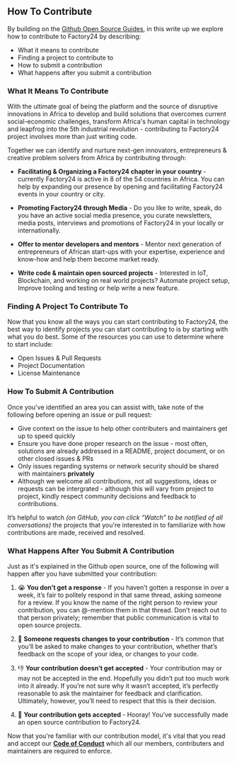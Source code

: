 ## How To Contribute 

By building on the [Github Open Source Guides](https://opensource.guide), in this write up we explore
how to contribute to Factory24 by describing:

* What it means to contribute
* Finding a project to contribute to
* How to submit a contribution
* What happens after you submit a contribution

### What It Means To Contribute

With the ultimate goal of being the platform and the source of disruptive innovations in Africa to develop 
and build solutions that overcomes current social-economic challenges, transform Africa's human capital in 
technology and leapfrog into the 5th industrial revolution - contributing to Factory24 project involves more 
than just writing code. 

Together we can identify and nurture next-gen innovators, entrepreneurs & creative problem solvers from Africa 
by contributing through:

 * **Facilitating & Organizing a Factory24 chapter in your country** - currently Factory24 is active in 8 of 
 the 54 countries in Africa. You can help by expanding our presence by opening and facilitating Factory24 
 events in your country or city. 

 * **Promoting Factory24 through Media** - Do you like to write, speak, do you have an active social media presence,
 you curate newsletters, media posts, interviews and promotions of Factory24 in your locally or internationally.

 * **Offer to mentor developers and mentors** - Mentor next generation of entrepreneurs of African start-ups with 
 your expertise, experience and know-how and help them become market ready.

 * **Write code & maintain open sourced projects** - Interested in IoT, Blockchain, and working on real world projects? 
 Automate project setup, Improve tooling and testing or help write a new feature. 

### Finding A Project To Contribute To

Now that you know all the ways you can start contributing to Factory24, the best way to identify projects you can start 
contributing to is by starting with what you do best. Some of the resources you can use to determine where to start include:

* Open Issues & Pull Requests
* Project Documentation
* License Maintenance

### How To Submit A Contribution

Once you've identified an area you can assist with, take note of the following before opening an issue or pull request:

 - Give context on the issue to help other contributers and maintainers get up to speed quickly
 - Ensure you have done proper research on the issue - most often, solutions are already addressed in a README, project 
    document, or on other closed issues & PRs
 - Only issues regarding systems or network security should be shared with maintainers **privately**
 - Although we welcome all contributions, not all suggestions, ideas or requests can be intergrated - although this will 
    vary from project to project, kindly respect community decisions and feedback to contributions.

It’s helpful to watch *(on GitHub, you can click “Watch” to be notified of all conversations)* the projects that you're interested in to familiarize with how contributions are made, received and resolved. 

### What Happens After You Submit A Contribution

Just as it's explained in the Github open source, one of the following will happen after you have submitted your 
contribution:

1. 😭 **You don’t get a response** - If you haven’t gotten a response in over a week, it’s fair to politely respond in that same thread, asking someone for a review. If you know the name of the right person to review your contribution, you can @-mention them in that thread. Don’t reach out to that person privately; remember that public communication is vital to open source projects.

2. 🚧 **Someone requests changes to your contribution** - It’s common that you’ll be asked to make changes to your contribution, whether that’s feedback on the scope of your idea, or changes to your code.

3. 👎 **Your contribution doesn’t get accepted** - Your contribution may or may not be accepted in the end. Hopefully you didn’t put too much work into it already. If you’re not sure why it wasn’t accepted, it’s perfectly reasonable to ask the maintainer for feedback and clarification. Ultimately, however, you’ll need to respect that this is their decision.

4. 🎉 **Your contribution gets accepted** - Hooray! You’ve successfully made an open source contribution to Factory24.

Now that you're familiar with our contribution model, it's vital that you read and accept our **[Code of Conduct](https://github.com/factory24/contributing-guide/blob/master/Code_Of_Conduct.md)** which all our members, contributers and maintainers are required to enforce. 

